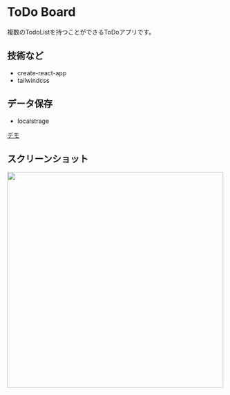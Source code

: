 # ToDo Board

複数のTodoListを持つことができるToDoアプリです。

## 技術など

* create-react-app
* tailwindcss

## データ保存

* localstrage

[デモ](https://todo-board-app.netlify.app/)

## スクリーンショット

<img src="https://user-images.githubusercontent.com/63396746/129644800-b4f390b1-f087-4464-b15c-7c22f94ed7b8.png" width="500">